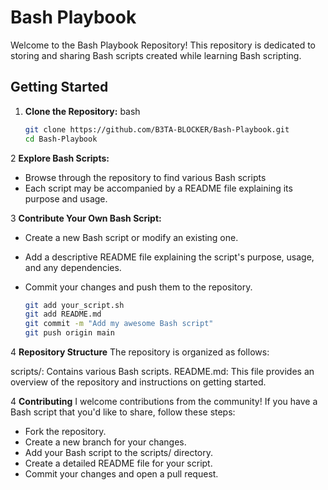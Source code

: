 # Bash Playbook

Welcome to the Bash Playbook Repository! This repository is dedicated to storing and sharing Bash scripts created while learning Bash scripting.

## Getting Started

1. **Clone the Repository:**
   bash
   ```bash
   git clone https://github.com/B3TA-BLOCKER/Bash-Playbook.git
   cd Bash-Playbook
   
2 **Explore Bash Scripts:**

   * Browse through the repository to find various Bash scripts
   * Each script may be accompanied by a README file explaining its purpose and usage.

3 **Contribute Your Own Bash Script:**

   * Create a new Bash script or modify an existing one.
   * Add a descriptive README file explaining the script's purpose, usage, and any dependencies.
   * Commit your changes and push them to the repository.

      ```bash
      git add your_script.sh
      git add README.md
      git commit -m "Add my awesome Bash script"
      git push origin main

4 **Repository Structure**
   The repository is organized as follows:

   scripts/: Contains various Bash scripts.
   README.md: This file provides an overview of the repository and instructions on getting started.

4 **Contributing**
   I welcome contributions from the community! If you have a Bash script that you'd like to share, follow these steps:

   * Fork the repository.
   * Create a new branch for your changes.
   * Add your Bash script to the scripts/ directory.
   * Create a detailed README file for your script.
   * Commit your changes and open a pull request.
